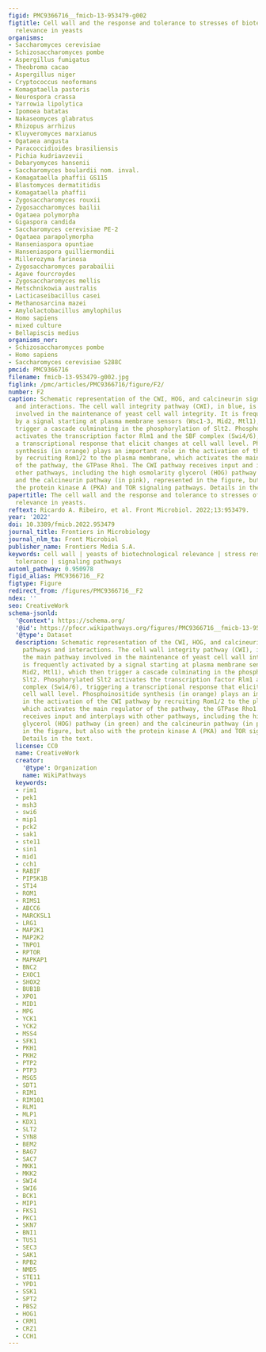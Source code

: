 ```yaml
---
figid: PMC9366716__fmicb-13-953479-g002
figtitle: Cell wall and the response and tolerance to stresses of biotechnological
  relevance in yeasts
organisms:
- Saccharomyces cerevisiae
- Schizosaccharomyces pombe
- Aspergillus fumigatus
- Theobroma cacao
- Aspergillus niger
- Cryptococcus neoformans
- Komagataella pastoris
- Neurospora crassa
- Yarrowia lipolytica
- Ipomoea batatas
- Nakaseomyces glabratus
- Rhizopus arrhizus
- Kluyveromyces marxianus
- Ogataea angusta
- Paracoccidioides brasiliensis
- Pichia kudriavzevii
- Debaryomyces hansenii
- Saccharomyces boulardii nom. inval.
- Komagataella phaffii GS115
- Blastomyces dermatitidis
- Komagataella phaffii
- Zygosaccharomyces rouxii
- Zygosaccharomyces bailii
- Ogataea polymorpha
- Gigaspora candida
- Saccharomyces cerevisiae PE-2
- Ogataea parapolymorpha
- Hanseniaspora opuntiae
- Hanseniaspora guilliermondii
- Millerozyma farinosa
- Zygosaccharomyces parabailii
- Agave fourcroydes
- Zygosaccharomyces mellis
- Metschnikowia australis
- Lacticaseibacillus casei
- Methanosarcina mazei
- Amylolactobacillus amylophilus
- Homo sapiens
- mixed culture
- Bellapiscis medius
organisms_ner:
- Schizosaccharomyces pombe
- Homo sapiens
- Saccharomyces cerevisiae S288C
pmcid: PMC9366716
filename: fmicb-13-953479-g002.jpg
figlink: /pmc/articles/PMC9366716/figure/F2/
number: F2
caption: Schematic representation of the CWI, HOG, and calcineurin signaling pathways
  and interactions. The cell wall integrity pathway (CWI), in blue, is the main pathway
  involved in the maintenance of yeast cell wall integrity. It is frequently activated
  by a signal starting at plasma membrane sensors (Wsc1-3, Mid2, Mtl1), which then
  trigger a cascade culminating in the phosphorylation of Slt2. Phosphorylated Slt2
  activates the transcription factor Rlm1 and the SBF complex (Swi4/6), triggering
  a transcriptional response that elicit changes at cell wall level. Phosphoinositide
  synthesis (in orange) plays an important role in the activation of the CWI pathway
  by recruiting Rom1/2 to the plasma membrane, which activates the main regulator
  of the pathway, the GTPase Rho1. The CWI pathway receives input and interplays with
  other pathways, including the high osmolarity glycerol (HOG) pathway (in green)
  and the calcineurin pathway (in pink), represented in the figure, but also with
  the protein kinase A (PKA) and TOR signaling pathways. Details in the text.
papertitle: The cell wall and the response and tolerance to stresses of biotechnological
  relevance in yeasts.
reftext: Ricardo A. Ribeiro, et al. Front Microbiol. 2022;13:953479.
year: '2022'
doi: 10.3389/fmicb.2022.953479
journal_title: Frontiers in Microbiology
journal_nlm_ta: Front Microbiol
publisher_name: Frontiers Media S.A.
keywords: cell wall | yeasts of biotechnological relevance | stress response | stress
  tolerance | signaling pathways
automl_pathway: 0.950978
figid_alias: PMC9366716__F2
figtype: Figure
redirect_from: /figures/PMC9366716__F2
ndex: ''
seo: CreativeWork
schema-jsonld:
  '@context': https://schema.org/
  '@id': https://pfocr.wikipathways.org/figures/PMC9366716__fmicb-13-953479-g002.html
  '@type': Dataset
  description: Schematic representation of the CWI, HOG, and calcineurin signaling
    pathways and interactions. The cell wall integrity pathway (CWI), in blue, is
    the main pathway involved in the maintenance of yeast cell wall integrity. It
    is frequently activated by a signal starting at plasma membrane sensors (Wsc1-3,
    Mid2, Mtl1), which then trigger a cascade culminating in the phosphorylation of
    Slt2. Phosphorylated Slt2 activates the transcription factor Rlm1 and the SBF
    complex (Swi4/6), triggering a transcriptional response that elicit changes at
    cell wall level. Phosphoinositide synthesis (in orange) plays an important role
    in the activation of the CWI pathway by recruiting Rom1/2 to the plasma membrane,
    which activates the main regulator of the pathway, the GTPase Rho1. The CWI pathway
    receives input and interplays with other pathways, including the high osmolarity
    glycerol (HOG) pathway (in green) and the calcineurin pathway (in pink), represented
    in the figure, but also with the protein kinase A (PKA) and TOR signaling pathways.
    Details in the text.
  license: CC0
  name: CreativeWork
  creator:
    '@type': Organization
    name: WikiPathways
  keywords:
  - rim1
  - pek1
  - msh3
  - swi6
  - mip1
  - pck2
  - sak1
  - ste11
  - sin1
  - mid1
  - cch1
  - RABIF
  - PIP5K1B
  - ST14
  - ROM1
  - RIMS1
  - ABCC6
  - MARCKSL1
  - LRG1
  - MAP2K1
  - MAP2K2
  - TNPO1
  - RPTOR
  - MAPKAP1
  - BNC2
  - EXOC1
  - SHOX2
  - BUB1B
  - XPO1
  - MID1
  - MPG
  - YCK1
  - YCK2
  - MSS4
  - SFK1
  - PKH1
  - PKH2
  - PTP2
  - PTP3
  - MSG5
  - SDT1
  - RIM1
  - RIM101
  - RLM1
  - MLP1
  - KDX1
  - SLT2
  - SYN8
  - BEM2
  - BAG7
  - SAC7
  - MKK1
  - MKK2
  - SWI4
  - SWI6
  - BCK1
  - MIP1
  - FKS1
  - PKC1
  - SKN7
  - BNI1
  - TUS1
  - SEC3
  - SAK1
  - RPB2
  - NMD5
  - STE11
  - YPD1
  - SSK1
  - SPT2
  - PBS2
  - HOG1
  - CRM1
  - CRZ1
  - CCH1
---
```

